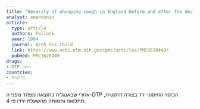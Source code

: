 ```yaml
---
title: "Severity of whooping cough in England before and after the decline in pertussis immunisation"
analyst: amantonio
article:
  type: article
  authors: Pollock
  year: 1984
  journal: Arch Dis Child
  link: https://www.ncbi.nlm.nih.gov/pmc/articles/PMC1628449/
  pubmed: PMC1628449
drugs:
- DTP חיסון
countries:
- בריטניה
---
```


אחרי שבאנגליה כתוצאה מפחד מפני ה-DTP הכיסוי החיסוני ירד בצורה דרסטית, תחלואה ותמותה מהשעלת ירדו פי 4.
